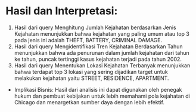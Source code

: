 # Hasil dan Interpretasi:

1. Hasil dari query Menghitung Jumlah Kejahatan berdasarkan Jenis Kejahatan menunjukkan bahwa kejahatan yang paling umum atau top 3 pada jenis ini adalah THEFT, BATTERY, CRIMINAL DAMAGE.
2. Hasil dari query Mengidentifikasi Tren Kejahatan Berdasarkan Tahun menunjukkan bahwa ada penurunan dalam jumlah kejahatan dari tahun ke tahun, puncak tertinggi kasus kejahatan terjadi pada tahun 2002.
3. Hasil dari query Menentukan Lokasi Kejahatan Terbanyak menunjukkan bahwa terdapat top 3 lokasi yang sering dijadikan target untuk melakukan kejahatan yaitu STREET, RESIDENCE, APARTMENT.

* Implikasi Bisnis: Hasil dari analisis ini dapat digunakan oleh penegak hukum dan pembuat kebijakan untuk lebih memahami pola kejahatan di Chicago dan menargetkan sumber daya dengan lebih efektif.
